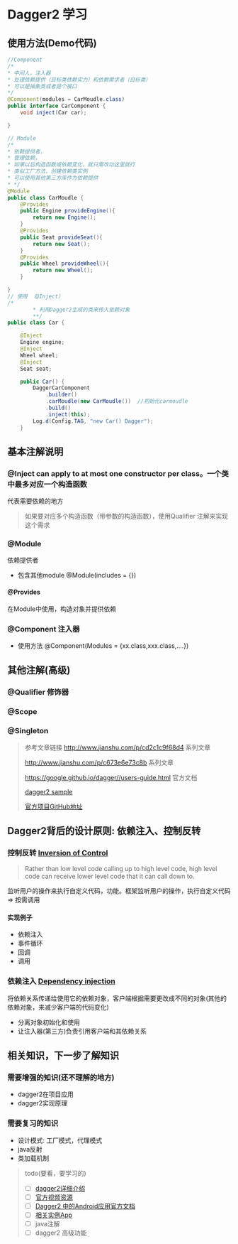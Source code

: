 # Dagger2 学习
## 使用方法(Demo代码)
```java
//Component
/*
* 中间人，注入器
* 处理依赖提供（目标类依赖实力）和依赖需求者（目标类）
* 可以是抽象类或者是个接口
*/
@Component(modules = CarMoudle.class)
public interface CarComponent {
    void inject(Car car);

}

// Module
/*
* 依赖提供者，
* 管理依赖，
* 如果以后构造函数或依赖变化，就只需改动这里就行
* 类似工厂方法，创建依赖类实例
* 可以使用其他第三方库作为依赖提供
* */
@Module
public class CarMoudle {
    @Provides
    public Engine provideEngine(){
        return new Engine();
    }
    @Provides
    public Seat provideSeat(){
        return new Seat();
    }
    @Provides
    public Wheel provideWheel(){
        return new Wheel();
    }

}
// 使用 （@Inject）
/*
        * 利用Dagger2生成的类来传入依赖对象
        **/
public class Car {

    @Inject
    Engine engine;
    @Inject
    Wheel wheel;
    @Inject
    Seat seat;

    public Car() {
        DaggerCarComponent
            .builder()
            .carMoudle(new CarMoudle())  //初始化carmoudle
            .build()
            .inject(this);
        Log.d(Config.TAG, "new Car() Dagger");
    }
```
## 基本注解说明
### @Inject  can apply to at most one constructor per class。一个类中最多对应一个构造函数

代表需要依赖的地方

> 如果要对应多个构造函数（带参数的构造函数），使用Qualifier 注解来实现这个需求 

### @Module

依赖提供者

- 包含其他module
  @Module(includes = {})
#### @Provides
在Module中使用，构造对象并提供依赖
### @Component 注入器
- 使用方法
    @Component(Modules = {xx.class,xxx.class,....})
## 其他注解(高级)
### @Qualifier  修饰器
### @Scope
### @Singleton

> 参考文章链接
> http://www.jianshu.com/p/cd2c1c9f68d4 系列文章
>
> http://www.jianshu.com/p/c673e6e73c8b 系列文章
>
> https://google.github.io/dagger//users-guide.html 官方文档
>
> [dagger2 sample](https://insight.io/github.com/google/dagger/tree/master/examples/simple/src/main/java/coffee/)
>
> [官方项目GitHub地址](https://github.com/google/dagger)

## Dagger2背后的设计原则: 依赖注入、控制反转

### 控制反转  [Inversion of Control](https://en.wikipedia.org/wiki/Inversion_of_control)

> Rather than low level code calling up to high level code, high level code can receive lower level code that it can call down to.

监听用户的操作来执行自定义代码，功能。框架监听用户的操作，执行自定义代码 => 按需调用

#### 实现例子

- 依赖注入
- 事件循环
- 回调
- 调用

### 依赖注入 [Dependency injection](https://en.wikipedia.org/wiki/Dependency_injection#Assembling_examples)

将依赖关系传递给使用它的依赖对象，客户端根据需要更改成不同的对象(其他的依赖对象，来减少客户端的代码变化)

- 分离对象初始化和使用
- 让注入器(第三方)负责引用客户端和其依赖关系

## 相关知识，下一步了解知识

### 需要增强的知识(还不理解的地方)

- dagger2在项目应用
- dagger2实现原理

###  需要复习的知识

- 设计模式: 工厂模式，代理模式
- java反射
- 类加载机制

> todo(要看，要学习的)
>
> - [ ] [dagger2详细介绍](http://www.jcodecraeer.com/a/anzhuokaifa/androidkaifa/2015/0519/2892.html)
> - [ ] [官方视频资源](https://google.github.io/dagger//resources.html)
> - [ ] [Dagger2 中的Android应用官方文档](https://google.github.io/dagger//android.html)
> - [ ] [相关实例App](https://github.com/android10/Android-CleanArchitecture/tree/master)
> - [ ] java注解
> - [ ] dagger2 高级功能

